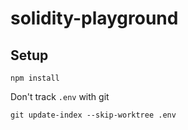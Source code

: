 # solidity-playground

## Setup

```
npm install
```

Don't track `.env` with git

```
git update-index --skip-worktree .env
```
